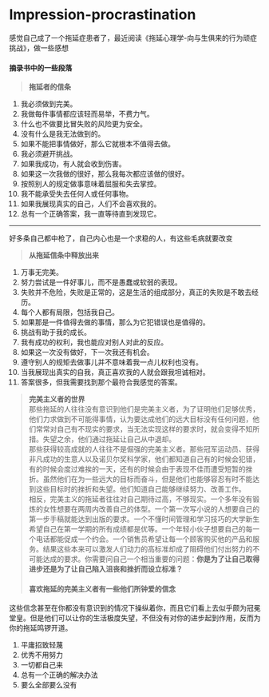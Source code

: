 # Impression-procrastination
感觉自己成了一个拖延症患者了，最近阅读《拖延心理学-向与生俱来的行为顽症挑战》，做一些感想  
#### 摘录书中的一些段落  
> **拖延者的信条**  
1. 我必须做到完美。  
2. 我做每件事情都应该轻而易举，不费力气。  
3. 什么也不做要比冒失败的风险更为安全。  
4. 没有什么是我无法做到的。  
5. 如果不能把事情做好，那么它就根本不值得去做。  
6. 我必须避开挑战。  
7. 如果我成功，有人就会收到伤害。  
8. 如果这一次我做的很好，那么我每次都应该做的很好。  
9. 按照别人的规定做事意味着屈服和失去掌控。  
10. 我不能承受失去任何人或任何事物。  
11. 如果我展现真实的自己，人们不会喜欢我的。  
12. 总有一个正确答案，我一直等待直到发现它。  
--- 
好多条自己都中枪了，自己内心也是一个求稳的人，有这些毛病就要改变  
> **从拖延信条中释放出来**  
1. 万事无完美。  
2. 努力尝试是一件好事儿，而不是愚蠢或软弱的表现。  
3. 失败并不危险，失败是正常的，这是生活的组成部分，真正的失败是不敢去经历。  
4. 每个人都有局限，包括我自己。  
5. 如果那是一件值得去做的事情，那么为它犯错误也是值得的。  
6. 挑战有助于我的成长。  
7. 我有成功的权利，我也能应对别人对此的反应。  
8. 如果这一次没有做好，下一次我还有机会。  
9. 遵守别人的规矩去做事儿并不意味着我一点儿权利也没有。  
11. 当我展现出真实的自我，真正喜欢我的人就会跟我坦诚相对。  
12. 答案很多，但我需要找到那个最符合我感觉的答案。  

> **完美主义者的世界**  
  那些拖延的人往往没有意识到他们是完美主义者，为了证明他们足够优秀，他们力求做到不可能得事情，认为要达成他们的远大目标没有任何问题，他们常常对自己有不现实的要求，当无法实现这样的要求时，就会变得不知所措。失望之余，他们通过拖延让自己从中退却。  
  那些获得较高成就的人往往不是倔强的完美主义者。那些冠军运动员、获得非凡成功的生意人以及诺贝尔奖科学家，他们都知道自己有的时候会犯错，有的时候会度过难挨的一天，还有的时候会由于表现不佳而遭受短暂的挫折。虽然他们在为一些远大的目标而奋斗，但是他们也能够容忍有时不能达到这些目标时的挫折和失望。他们知道自己能够继续努力、改善工作。  
  相反，完美主义的拖延者往往对自己期待过高，不够现实。一个多年没有锻炼的女性想要在两周内改善自己的体型。一个第一次写小说的人想要自己的第一步手稿就能达到出版的要求。一个不懂时间管理和学习技巧的大学新生希望自己在第一学期的所有成绩都是优等。一个年轻小伙子想要自己的每一个电话都能促成一个约会。一个销售员希望让每一个顾客购买他的产品和服务。结果这些本来可以激发人们动力的高标准却成了阻碍他们付出努力的不可能达成的要求。你需要问自己一个相当重要的问题：**你是为了让自己取得进步还是为了让自己陷入沮丧和挫折而设立标准？**   
> #### 喜欢拖延的完美主义者有一些他们所钟爱的信念  
这些信念甚至在你都没有意识到的情况下操纵着你，而且它们看上去似乎颇为冠冕堂皇。但是他们可以让你的生活极度失望，不但没有对你的进步起到作用，反而为你的拖延鸣锣开道。  
1. 平庸招致轻蔑  
2. 优秀不用努力  
3. 一切都自己来  
4. 总有一个正确的解决办法   
5. 要么全部要么没有  

